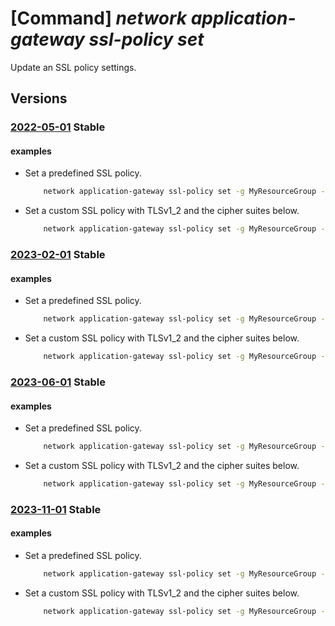 # [Command] _network application-gateway ssl-policy set_

Update an SSL policy settings.

## Versions

### [2022-05-01](/Resources/mgmt-plane/L3N1YnNjcmlwdGlvbnMve30vcmVzb3VyY2Vncm91cHMve30vcHJvdmlkZXJzL21pY3Jvc29mdC5uZXR3b3JrL2FwcGxpY2F0aW9uZ2F0ZXdheXMve30=/2022-05-01.xml) **Stable**

<!-- mgmt-plane /subscriptions/{}/resourcegroups/{}/providers/microsoft.network/applicationgateways/{} 2022-05-01 properties.sslPolicy -->

#### examples

- Set a predefined SSL policy.
    ```bash
        network application-gateway ssl-policy set -g MyResourceGroup --gateway-name MyAppGateway -n AppGwSslPolicy20170401S --policy-type Predefined
    ```

- Set a custom SSL policy with TLSv1_2 and the cipher suites below.
    ```bash
        network application-gateway ssl-policy set -g MyResourceGroup --gateway-name MyAppGateway --policy-type Custom --min-protocol-version TLSv1_2 --cipher-suites TLS_ECDHE_ECDSA_WITH_AES_128_GCM_SHA256 TLS_ECDHE_ECDSA_WITH_AES_256_GCM_SHA384 TLS_RSA_WITH_AES_128_GCM_SHA256
    ```

### [2023-02-01](/Resources/mgmt-plane/L3N1YnNjcmlwdGlvbnMve30vcmVzb3VyY2Vncm91cHMve30vcHJvdmlkZXJzL21pY3Jvc29mdC5uZXR3b3JrL2FwcGxpY2F0aW9uZ2F0ZXdheXMve30=/2023-02-01.xml) **Stable**

<!-- mgmt-plane /subscriptions/{}/resourcegroups/{}/providers/microsoft.network/applicationgateways/{} 2023-02-01 properties.sslPolicy -->

#### examples

- Set a predefined SSL policy.
    ```bash
        network application-gateway ssl-policy set -g MyResourceGroup --gateway-name MyAppGateway -n AppGwSslPolicy20170401S --policy-type Predefined
    ```

- Set a custom SSL policy with TLSv1_2 and the cipher suites below.
    ```bash
        network application-gateway ssl-policy set -g MyResourceGroup --gateway-name MyAppGateway --policy-type Custom --min-protocol-version TLSv1_2 --cipher-suites TLS_ECDHE_ECDSA_WITH_AES_128_GCM_SHA256 TLS_ECDHE_ECDSA_WITH_AES_256_GCM_SHA384 TLS_RSA_WITH_AES_128_GCM_SHA256
    ```

### [2023-06-01](/Resources/mgmt-plane/L3N1YnNjcmlwdGlvbnMve30vcmVzb3VyY2Vncm91cHMve30vcHJvdmlkZXJzL21pY3Jvc29mdC5uZXR3b3JrL2FwcGxpY2F0aW9uZ2F0ZXdheXMve30=/2023-06-01.xml) **Stable**

<!-- mgmt-plane /subscriptions/{}/resourcegroups/{}/providers/microsoft.network/applicationgateways/{} 2023-06-01 properties.sslPolicy -->

#### examples

- Set a predefined SSL policy.
    ```bash
        network application-gateway ssl-policy set -g MyResourceGroup --gateway-name MyAppGateway -n AppGwSslPolicy20170401S --policy-type Predefined
    ```

- Set a custom SSL policy with TLSv1_2 and the cipher suites below.
    ```bash
        network application-gateway ssl-policy set -g MyResourceGroup --gateway-name MyAppGateway --policy-type Custom --min-protocol-version TLSv1_2 --cipher-suites TLS_ECDHE_ECDSA_WITH_AES_128_GCM_SHA256 TLS_ECDHE_ECDSA_WITH_AES_256_GCM_SHA384 TLS_RSA_WITH_AES_128_GCM_SHA256
    ```

### [2023-11-01](/Resources/mgmt-plane/L3N1YnNjcmlwdGlvbnMve30vcmVzb3VyY2Vncm91cHMve30vcHJvdmlkZXJzL21pY3Jvc29mdC5uZXR3b3JrL2FwcGxpY2F0aW9uZ2F0ZXdheXMve30=/2023-11-01.xml) **Stable**

<!-- mgmt-plane /subscriptions/{}/resourcegroups/{}/providers/microsoft.network/applicationgateways/{} 2023-11-01 properties.sslPolicy -->

#### examples

- Set a predefined SSL policy.
    ```bash
        network application-gateway ssl-policy set -g MyResourceGroup --gateway-name MyAppGateway -n AppGwSslPolicy20170401S --policy-type Predefined
    ```

- Set a custom SSL policy with TLSv1_2 and the cipher suites below.
    ```bash
        network application-gateway ssl-policy set -g MyResourceGroup --gateway-name MyAppGateway --policy-type Custom --min-protocol-version TLSv1_2 --cipher-suites TLS_ECDHE_ECDSA_WITH_AES_128_GCM_SHA256 TLS_ECDHE_ECDSA_WITH_AES_256_GCM_SHA384 TLS_RSA_WITH_AES_128_GCM_SHA256
    ```
